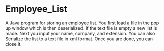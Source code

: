 # Employee_List
A Java program for storing an employee list. You first load a file in the pop up window which is then deserialized. If the text file is empty a new list is made. Next you input your name,  company, and extension. You can also Serialize the list to a text file in xml format. Once you are done, you can close it.
